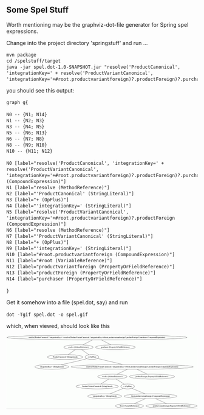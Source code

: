 ## Some Spel Stuff

Worth mentioning may be the graphviz-dot-file generator for Spring spel expressions. 

Change into the project directory 'springstuff' and run ...

```
mvn package
cd /spelstuff/target 
java -jar spel.dot-1.0-SNAPSHOT.jar "resolve('ProductCanonical', 'integrationKey=' + resolve('ProductVariantCanonical', 'integrationKey='+#root.productvariantforeign)?.productForeign)?.purchaser"
```
you should see this output:

```
graph g{

N0 -- {N1; N14}
N1 -- {N2; N3}
N3 -- {N4; N5}
N5 -- {N6; N13}
N6 -- {N7; N8}
N8 -- {N9; N10}
N10 -- {N11; N12}

N0 [label="resolve('ProductCanonical', 'integrationKey=' + resolve('ProductVariantCanonical', 'integrationKey='+#root.productvariantforeign)?.productForeign)?.purchaser (CompoundExpression)"]
N1 [label="resolve (MethodReference)"]
N2 [label="'ProductCanonical' (StringLiteral)"]
N3 [label="+ (OpPlus)"]
N4 [label="'integrationKey=' (StringLiteral)"]
N5 [label="resolve('ProductVariantCanonical', 'integrationKey='+#root.productvariantforeign)?.productForeign (CompoundExpression)"]
N6 [label="resolve (MethodReference)"]
N7 [label="'ProductVariantCanonical' (StringLiteral)"]
N8 [label="+ (OpPlus)"]
N9 [label="'integrationKey=' (StringLiteral)"]
N10 [label="#root.productvariantforeign (CompoundExpression)"]
N11 [label="#root (VariableReference)"]
N12 [label="productvariantforeign (PropertyOrFieldReference)"]
N13 [label="productForeign (PropertyOrFieldReference)"]
N14 [label="purchaser (PropertyOrFieldReference)"]

}
```

Get it somehow into a file (spel.dot, say) and run

`dot -Tgif spel.dot -o spel.gif`

which, when viewed, should look like this

![](spel.gif "")
